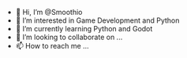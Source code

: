 - 👋 Hi, I’m @Smoothio
- 👀 I’m interested in Game Development and Python
- 🌱 I’m currently learning Python and Godot
- 💞️ I’m looking to collaborate on ...
- 📫 How to reach me ...

<!---
Smoothio/Smoothio is a ✨ special ✨ repository because its `README.md` (this file) appears on your GitHub profile.
You can click the Preview link to take a look at your changes.
--->
